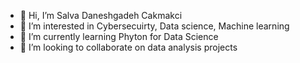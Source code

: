 - 👋 Hi, I’m Salva Daneshgadeh Cakmakci
- 👀 I’m interested in Cybersecuirty, Data science, Machine learning
- 🌱 I’m currently learning Phyton for Data Science
- 💞️ I’m looking to collaborate on data analysis projects


<!---
SalvaDACA/SalvaDACA is a ✨ special ✨ repository because its `README.md` (this file) appears on your GitHub profile.
You can click the Preview link to take a look at your changes.
--->
